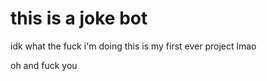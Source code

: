 # this is a joke bot
idk what the fuck i'm doing
this is my first ever project lmao




























































oh and fuck you
